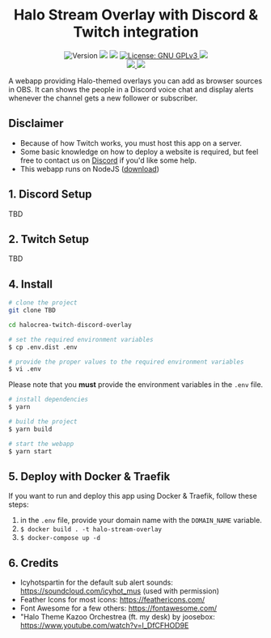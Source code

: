 
<h1 align="center">Halo Stream Overlay with Discord & Twitch integration</h1>
<p align="center">
  <img alt="Version" src="https://img.shields.io/badge/version-1.0.0-blue.svg?cacheSeconds=2592000" />
  <img src="https://img.shields.io/badge/node-%3E%3D12.19.0-blue.svg" />
  <img src="https://img.shields.io/badge/yarn-%3E%3D1.22.5-blue.svg" />
  <a href="https://choosealicense.com/licenses/gpl-3.0/" target="_blank">
    <img alt="License: GNU GPLv3" src="https://img.shields.io/badge/License-GNU GPLv3-yellow.svg" />
  </a>
  <img src="https://img.shields.io/maintenance/yes/2021" />
  <br />
  <a href="https://discord.gg/74UAq84" target="_blank">
    <img src="https://img.shields.io/discord/443833089966342145?color=7289DA&label=Halo%20Cr%C3%A9ation&logo=Discord" />
  </a>
  <a href="https://twitter.com/HaloCreation" target="_blank">
    <img src="https://img.shields.io/twitter/follow/HaloCreation?color=%232da1f3&logo=Twitter&style=flat-square" />
  </a>
</p>
A webapp providing Halo-themed overlays you can add as browser sources in OBS. It can shows the people in a Discord voice chat and display alerts whenever the channel gets a new follower or subscriber.

## Disclaimer
- Because of how Twitch works, you must host this app on a server. 
- Some basic knowledge on how to deploy a website is required, but feel free to contact us on [Discord](https://discordapp.com/invite/74UAq84) if you'd like some help. 
- This webapp runs on NodeJS ([download](https://nodejs.org/en/))

## 1. Discord Setup
TBD

## 2. Twitch Setup
TBD

## 4. Install
```bash
# clone the project
git clone TBD

cd halocrea-twitch-discord-overlay

# set the required environment variables 
$ cp .env.dist .env

# provide the proper values to the required environment variables
$ vi .env 
```
Please note that you **must** provide the environment variables in the `.env` file.
```bash
# install dependencies
$ yarn

# build the project
$ yarn build

# start the webapp
$ yarn start
```

## 5. Deploy with Docker & Traefik
If you want to run and deploy this app using Docker & Traefik, follow these steps:
1. in the `.env` file, provide your domain name with the `DOMAIN_NAME` variable.
2. `$ docker build . -t halo-stream-overlay`
3. `$ docker-compose up -d` 

## 6. Credits
- Icyhotspartin for the default sub alert sounds: https://soundcloud.com/icyhot_mus (used with permission)
- Feather Icons for most icons: https://feathericons.com/
- Font Awesome for a few others: https://fontawesome.com/
- "Halo Theme Kazoo Orchestrea (ft. my desk) by joosebox: https://www.youtube.com/watch?v=l_DfCFHOD9E 